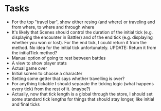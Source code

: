 # Tasks
* For the top "travel bar", show either resing (and where) or traveling and from where, to where and through where
* It's likely that Scenes should control the duration of the initial tick (e.g. displaying the encounter in Battler) and of the end tick (e.g. displaying whether you won or lost). For the end tick, I could return it from the method. No idea for the initial tick unfortunately. UPDATE: Return it from the initialTick method?
* Manual option of going to rest between battles
* A view to show player stats
* Actual game over
* Initial screen to choose a character
* Setting some getter that says whether travelling is over?
* For anything tickable I should separate the ticking logic (what happens every tick) from the rest of it. (maybe?)
* Actually, now that tick length is a global through the store, I should set some standard tick lengths for things that should stay longer, like initial and final ticks
